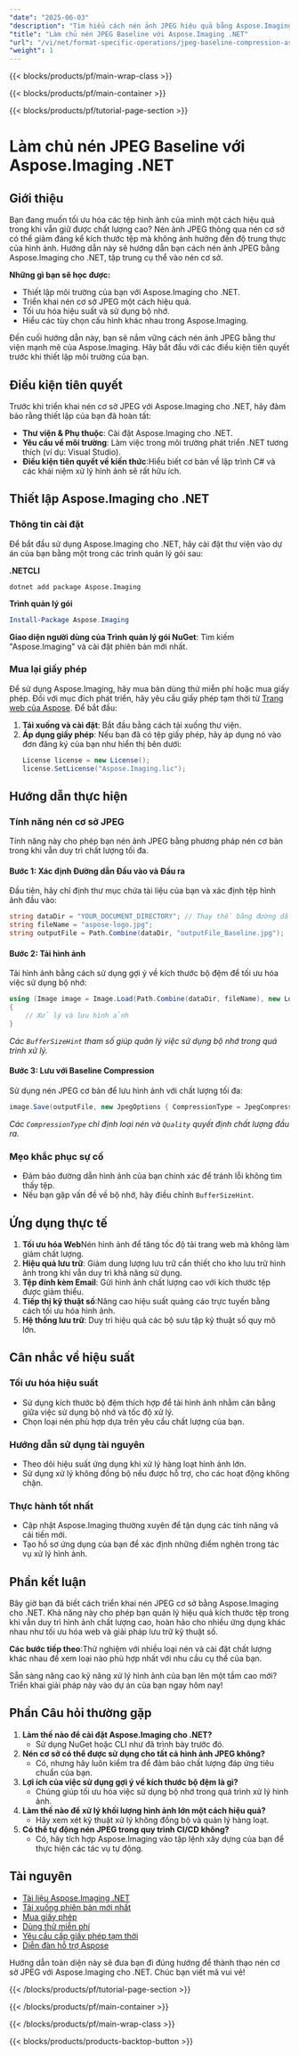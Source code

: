 ```yaml
---
"date": "2025-06-03"
"description": "Tìm hiểu cách nén ảnh JPEG hiệu quả bằng Aspose.Imaging cho .NET, giảm kích thước tệp nhưng vẫn đảm bảo chất lượng."
"title": "Làm chủ nén JPEG Baseline với Aspose.Imaging .NET"
"url": "/vi/net/format-specific-operations/jpeg-baseline-compression-aspose-imaging-net/"
"weight": 1
---
```


{{< blocks/products/pf/main-wrap-class >}}

{{< blocks/products/pf/main-container >}}

{{< blocks/products/pf/tutorial-page-section >}}
# Làm chủ nén JPEG Baseline với Aspose.Imaging .NET

## Giới thiệu

Bạn đang muốn tối ưu hóa các tệp hình ảnh của mình một cách hiệu quả trong khi vẫn giữ được chất lượng cao? Nén ảnh JPEG thông qua nén cơ sở có thể giảm đáng kể kích thước tệp mà không ảnh hưởng đến độ trung thực của hình ảnh. Hướng dẫn này sẽ hướng dẫn bạn cách nén ảnh JPEG bằng Aspose.Imaging cho .NET, tập trung cụ thể vào nén cơ sở.

**Những gì bạn sẽ học được:**
- Thiết lập môi trường của bạn với Aspose.Imaging cho .NET.
- Triển khai nén cơ sở JPEG một cách hiệu quả.
- Tối ưu hóa hiệu suất và sử dụng bộ nhớ.
- Hiểu các tùy chọn cấu hình khác nhau trong Aspose.Imaging.

Đến cuối hướng dẫn này, bạn sẽ nắm vững cách nén ảnh JPEG bằng thư viện mạnh mẽ của Aspose.Imaging. Hãy bắt đầu với các điều kiện tiên quyết trước khi thiết lập môi trường của bạn.

## Điều kiện tiên quyết

Trước khi triển khai nén cơ sở JPEG với Aspose.Imaging cho .NET, hãy đảm bảo rằng thiết lập của bạn đã hoàn tất:
- **Thư viện & Phụ thuộc**: Cài đặt Aspose.Imaging cho .NET.
- **Yêu cầu về môi trường**: Làm việc trong môi trường phát triển .NET tương thích (ví dụ: Visual Studio).
- **Điều kiện tiên quyết về kiến thức**:Hiểu biết cơ bản về lập trình C# và các khái niệm xử lý hình ảnh sẽ rất hữu ích.

## Thiết lập Aspose.Imaging cho .NET

### Thông tin cài đặt

Để bắt đầu sử dụng Aspose.Imaging cho .NET, hãy cài đặt thư viện vào dự án của bạn bằng một trong các trình quản lý gói sau:

**.NETCLI**
```shell
dotnet add package Aspose.Imaging
```

**Trình quản lý gói**
```powershell
Install-Package Aspose.Imaging
```

**Giao diện người dùng của Trình quản lý gói NuGet**: Tìm kiếm "Aspose.Imaging" và cài đặt phiên bản mới nhất.

### Mua lại giấy phép

Để sử dụng Aspose.Imaging, hãy mua bản dùng thử miễn phí hoặc mua giấy phép. Đối với mục đích phát triển, hãy yêu cầu giấy phép tạm thời từ [Trang web của Aspose](https://purchase.aspose.com/temporary-license/). Để bắt đầu:
1. **Tải xuống và cài đặt**: Bắt đầu bằng cách tải xuống thư viện.
2. **Áp dụng giấy phép**: Nếu bạn đã có tệp giấy phép, hãy áp dụng nó vào đơn đăng ký của bạn như hiển thị bên dưới:
   ```csharp
   License license = new License();
   license.SetLicense("Aspose.Imaging.lic");
   ```

## Hướng dẫn thực hiện

### Tính năng nén cơ sở JPEG

Tính năng này cho phép bạn nén ảnh JPEG bằng phương pháp nén cơ bản trong khi vẫn duy trì chất lượng tối đa.

#### Bước 1: Xác định Đường dẫn Đầu vào và Đầu ra

Đầu tiên, hãy chỉ định thư mục chứa tài liệu của bạn và xác định tệp hình ảnh đầu vào:
```csharp
string dataDir = "YOUR_DOCUMENT_DIRECTORY"; // Thay thế bằng đường dẫn thư mục tài liệu của bạn
string fileName = "aspose-logo.jpg";
string outputFile = Path.Combine(dataDir, "outputFile_Baseline.jpg");
```

#### Bước 2: Tải hình ảnh

Tải hình ảnh bằng cách sử dụng gợi ý về kích thước bộ đệm để tối ưu hóa việc sử dụng bộ nhớ:
```csharp
using (Image image = Image.Load(Path.Combine(dataDir, fileName), new LoadOptions { BufferSizeHint = 50 }))
{
    // Xử lý và lưu hình ảnh
}
```
*Các `BufferSizeHint` tham số giúp quản lý việc sử dụng bộ nhớ trong quá trình xử lý.*

#### Bước 3: Lưu với Baseline Compression

Sử dụng nén JPEG cơ bản để lưu hình ảnh với chất lượng tối đa:
```csharp
image.Save(outputFile, new JpegOptions { CompressionType = JpegCompressionMode.Baseline, Quality = 100 });
```
*Các `CompressionType` chỉ định loại nén và `Quality` quyết định chất lượng đầu ra.*

### Mẹo khắc phục sự cố
- Đảm bảo đường dẫn hình ảnh của bạn chính xác để tránh lỗi không tìm thấy tệp.
- Nếu bạn gặp vấn đề về bộ nhớ, hãy điều chỉnh `BufferSizeHint`.

## Ứng dụng thực tế

1. **Tối ưu hóa Web**Nén hình ảnh để tăng tốc độ tải trang web mà không làm giảm chất lượng.
2. **Hiệu quả lưu trữ**: Giảm dung lượng lưu trữ cần thiết cho kho lưu trữ hình ảnh trong khi vẫn duy trì khả năng sử dụng.
3. **Tệp đính kèm Email**: Gửi hình ảnh chất lượng cao với kích thước tệp được giảm thiểu.
4. **Tiếp thị kỹ thuật số**:Nâng cao hiệu suất quảng cáo trực tuyến bằng cách tối ưu hóa hình ảnh.
5. **Hệ thống lưu trữ**: Duy trì hiệu quả các bộ sưu tập kỹ thuật số quy mô lớn.

## Cân nhắc về hiệu suất

### Tối ưu hóa hiệu suất
- Sử dụng kích thước bộ đệm thích hợp để tải hình ảnh nhằm cân bằng giữa việc sử dụng bộ nhớ và tốc độ xử lý.
- Chọn loại nén phù hợp dựa trên yêu cầu chất lượng của bạn.

### Hướng dẫn sử dụng tài nguyên
- Theo dõi hiệu suất ứng dụng khi xử lý hàng loạt hình ảnh lớn.
- Sử dụng xử lý không đồng bộ nếu được hỗ trợ, cho các hoạt động không chặn.

### Thực hành tốt nhất
- Cập nhật Aspose.Imaging thường xuyên để tận dụng các tính năng và cải tiến mới.
- Tạo hồ sơ ứng dụng của bạn để xác định những điểm nghẽn trong tác vụ xử lý hình ảnh.

## Phần kết luận

Bây giờ bạn đã biết cách triển khai nén JPEG cơ sở bằng Aspose.Imaging cho .NET. Khả năng này cho phép bạn quản lý hiệu quả kích thước tệp trong khi vẫn duy trì hình ảnh chất lượng cao, hoàn hảo cho nhiều ứng dụng khác nhau như tối ưu hóa web và giải pháp lưu trữ kỹ thuật số.

**Các bước tiếp theo**:Thử nghiệm với nhiều loại nén và cài đặt chất lượng khác nhau để xem loại nào phù hợp nhất với nhu cầu cụ thể của bạn.

Sẵn sàng nâng cao kỹ năng xử lý hình ảnh của bạn lên một tầm cao mới? Triển khai giải pháp này vào dự án của bạn ngay hôm nay!

## Phần Câu hỏi thường gặp

1. **Làm thế nào để cài đặt Aspose.Imaging cho .NET?**
   - Sử dụng NuGet hoặc CLI như đã trình bày trước đó.
2. **Nén cơ sở có thể được sử dụng cho tất cả hình ảnh JPEG không?**
   - Có, nhưng hãy luôn kiểm tra để đảm bảo chất lượng đáp ứng tiêu chuẩn của bạn.
3. **Lợi ích của việc sử dụng gợi ý về kích thước bộ đệm là gì?**
   - Chúng giúp tối ưu hóa việc sử dụng bộ nhớ trong quá trình xử lý hình ảnh.
4. **Làm thế nào để xử lý khối lượng hình ảnh lớn một cách hiệu quả?**
   - Hãy xem xét kỹ thuật xử lý không đồng bộ và quản lý hàng loạt.
5. **Có thể tự động nén JPEG trong quy trình CI/CD không?**
   - Có, hãy tích hợp Aspose.Imaging vào tập lệnh xây dựng của bạn để thực hiện các tác vụ tự động.

## Tài nguyên
- [Tài liệu Aspose.Imaging .NET](https://reference.aspose.com/imaging/net/)
- [Tải xuống phiên bản mới nhất](https://releases.aspose.com/imaging/net/)
- [Mua giấy phép](https://purchase.aspose.com/buy)
- [Dùng thử miễn phí](https://releases.aspose.com/imaging/net/)
- [Yêu cầu cấp giấy phép tạm thời](https://purchase.aspose.com/temporary-license/)
- [Diễn đàn hỗ trợ Aspose](https://forum.aspose.com/c/imaging/10)

Hướng dẫn toàn diện này sẽ đưa bạn đi đúng hướng để thành thạo nén cơ sở JPEG với Aspose.Imaging cho .NET. Chúc bạn viết mã vui vẻ!

{{< /blocks/products/pf/tutorial-page-section >}}

{{< /blocks/products/pf/main-container >}}

{{< /blocks/products/pf/main-wrap-class >}}

{{< blocks/products/products-backtop-button >}}